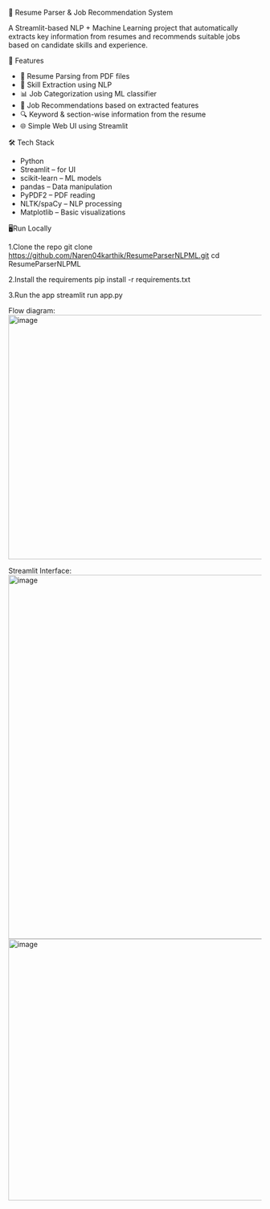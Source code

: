 🧠 Resume Parser & Job Recommendation System

A Streamlit-based NLP + Machine Learning project that automatically extracts key information from resumes and recommends suitable jobs based on candidate skills and experience.


📌 Features

- 📄 Resume Parsing from PDF files
- 🧠 Skill Extraction using NLP
- 📊 Job Categorization using ML classifier
- 🎯 Job Recommendations based on extracted features
- 🔍 Keyword & section-wise information from the resume
- 🌐 Simple Web UI using Streamlit



🛠️ Tech Stack

- Python
- Streamlit – for UI
- scikit-learn – ML models
- pandas – Data manipulation
- PyPDF2 – PDF reading
- NLTK/spaCy – NLP processing
- Matplotlib – Basic visualizations

🖥️Run Locally

1.Clone the repo
git clone https://github.com/Naren04karthik/ResumeParserNLPML.git
cd ResumeParserNLPML

2.Install the requirements 
pip install -r requirements.txt

3.Run the app
streamlit run app.py

Flow diagram:
<img width="713" height="487" alt="image" src="https://github.com/user-attachments/assets/17323231-059d-4ce8-a5fe-d59b66ffa47c" />

Streamlit Interface:
<img width="682" height="725" alt="image" src="https://github.com/user-attachments/assets/b97a42b7-939f-4b43-98bf-8445b85b9fa0" />
<img width="731" height="521" alt="image" src="https://github.com/user-attachments/assets/5e30167c-58ec-4b92-873e-a97226d65233" />

